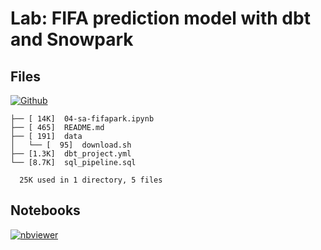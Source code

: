 # Lab: FIFA prediction model with dbt and Snowpark

## Files

[![Github](https://img.shields.io/badge/GitHub-100000?style=for-the-badge&logo=github&logoColor=white)](https://github.com/sparsh-ai/recohut/tree/main/docs/03-processing/lab-snowpark-fifapark)

```
├── [ 14K]  04-sa-fifapark.ipynb
├── [ 465]  README.md
├── [ 191]  data
│   └── [  95]  download.sh
├── [1.3K]  dbt_project.yml
└── [8.7K]  sql_pipeline.sql

  25K used in 1 directory, 5 files
```

## Notebooks

[![nbviewer](https://img.shields.io/badge/jupyter-notebook-informational?logo=jupyter)](https://nbviewer.org/github/sparsh-ai/recohut/blob/main/docs/03-processing/lab-snowpark-fifapark)